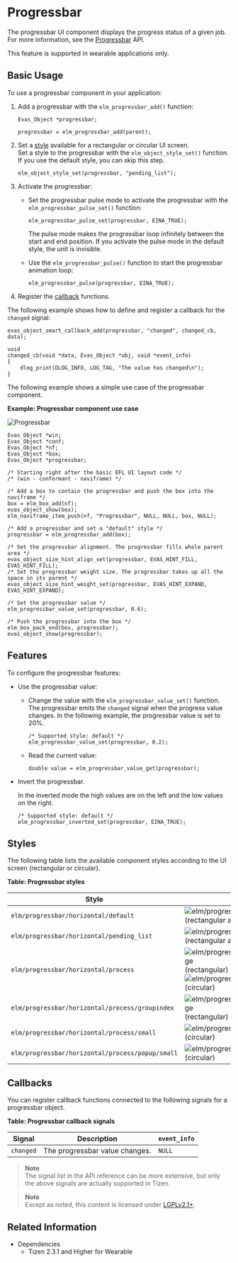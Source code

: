 # Progressbar

The progressbar UI component displays the progress status of a given job. For more information, see the [Progressbar](../../../../api/wearable/latest/group__Elm__Progressbar.html) API.

This feature is supported in wearable applications only.

## Basic Usage

To use a progressbar component in your application:

1. Add a progressbar with the `elm_progressbar_add()` function:

   ```
   Evas_Object *progressbar;

   progressbar = elm_progressbar_add(parent);
   ```

2. Set a [style](#styles) available for a rectangular or circular UI screen.  
Set a style to the progressbar with the `elm_object_style_set()` function. If you use the default style, you can skip this step.

   ```
   elm_object_style_set(progressbar, "pending_list");
   ```

3. Activate the progressbar:

   - Set the progressbar pulse mode to activate the progressbar with the `elm_progressbar_pulse_set()` function:

     ```
     elm_progressbar_pulse_set(progressbar, EINA_TRUE);
     ```

     The pulse mode makes the progressbar loop infinitely between the start and end position. If you activate the pulse mode in the default style, the unit is invisible.

   - Use the `elm_progressbar_pulse()` function to start the progressbar animation loop:

     ```
     elm_progressbar_pulse(progressbar, EINA_TRUE);
     ```

4. Register the [callback](#callbacks) functions.  

 The following example shows how to define and register a callback for the `changed` signal:

   ```
   evas_object_smart_callback_add(progressbar, "changed", changed_cb, data);

   void
   changed_cb(void *data, Evas_Object *obj, void *event_info)
   {
       dlog_print(DLOG_INFO, LOG_TAG, "The value has changed\n");
   }
   ```

The following example shows a simple use case of the progressbar component.

**Example: Progressbar component use case**

![Progressbar](./media/progressbar_wn.png)

```
Evas_Object *win;
Evas_Object *conf;
Evas_Object *nf;
Evas_Object *box;
Evas_Object *progressbar;

/* Starting right after the basic EFL UI layout code */
/* (win - conformant - naviframe) */

/* Add a box to contain the progressbar and push the box into the naviframe */
box = elm_box_add(nf);
evas_object_show(box);
elm_naviframe_item_push(nf, "Progressbar", NULL, NULL, box, NULL);

/* Add a progressbar and set a "default" style */
progressbar = elm_progressbar_add(box);

/* Set the progressbar alignment. The progressbar fills whole parent area */
evas_object_size_hint_align_set(progressbar, EVAS_HINT_FILL, EVAS_HINT_FILL);
/* Set the progressbar weight size. The progressbar takes up all the space in its parent */
evas_object_size_hint_weight_set(progressbar, EVAS_HINT_EXPAND, EVAS_HINT_EXPAND);

/* Set the progressbar value */
elm_progressbar_value_set(progressbar, 0.6);

/* Push the progressbar into the box */
elm_box_pack_end(box, progressbar);
evas_object_show(progressbar);
```

## Features

To configure the progressbar features:

- Use the progressbar value:

  - Change the value with the `elm_progressbar_value_set()` function. The progressbar emits the `changed` signal when the progress value changes. In the following example, the progressbar value is set to 20%.

    ```
    /* Supported style: default */
    elm_progressbar_value_set(progressbar, 0.2);
    ```

  - Read the current value:

    ```
    double value = elm_progressbar_value_get(progressbar);
    ```

- Invert the progressbar.

  In the inverted mode the high values are on the left and the low values on the right.

  ```
  /* Supported style: default */
  elm_progressbar_inverted_set(progressbar, EINA_TRUE);
  ```

## Styles

The following table lists the available component styles according to the UI screen (rectangular or circular).

**Table: Progressbar styles**

| Style                                    | Sample                                   |
|----------------------------------------|----------------------------------------|
| `elm/progressbar/horizontal/default`     | ![elm/progressbar/horizontal/default](./media/progressbar_default_wn.png)<br> (rectangular and circular) |
| `elm/progressbar/horizontal/pending_list` | ![elm/progressbar/horizontal/pending](./media/progressbar_pending_wn.png)<br> (rectangular and circular) |
| `elm/progressbar/horizontal/process`     | ![elm/progressbar/horizontal/process_large](./media/progressbar_process_wn.png)<br>(rectangular)<br> ![elm/progressbar/horizontal/default](./media/progressbar_process_o_wn.png)<br> (circular) |
| `elm/progressbar/horizontal/process/groupindex` | ![elm/progressbar/horizontal/process_large](./media/progressbar_small_o_wn.png)<br> (rectangular) |
| `elm/progressbar/horizontal/process/small` | ![elm/progressbar/horizontal/pending](./media/progressbar_process_small_wn.png)<br> (circular) |
| `elm/progressbar/horizontal/process/popup/small` | ![elm/progressbar/horizontal/pending](./media/progressbar_process_small_wn.png)<br> (circular) |

## Callbacks

You can register callback functions connected to the following signals for a progressbar object.

**Table: Progressbar callback signals**

| Signal    | Description                    | `event_info` |
|---------|------------------------------|------------|
| `changed` | The progressbar value changes. | `NULL`       |

> **Note**  
> The signal list in the API reference can be more extensive, but only the above signals are actually supported in Tizen.

> **Note**  
> Except as noted, this content is licensed under [LGPLv2.1+](http://opensource.org/licenses/LGPL-2.1).

## Related Information
- Dependencies
  - Tizen 2.3.1 and Higher for Wearable
